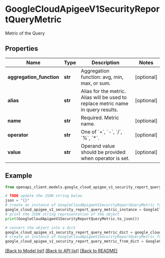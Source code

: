 # GoogleCloudApigeeV1SecurityReportQueryMetric

Metric of the Query

## Properties

Name | Type | Description | Notes
------------ | ------------- | ------------- | -------------
**aggregation_function** | **str** | Aggregation function: avg, min, max, or sum. | [optional] 
**alias** | **str** | Alias for the metric. Alias will be used to replace metric name in query results. | [optional] 
**name** | **str** | Required. Metric name. | [optional] 
**operator** | **str** | One of &#x60;+&#x60;, &#x60;-&#x60;, &#x60;/&#x60;, &#x60;%&#x60;, &#x60;*&#x60;. | [optional] 
**value** | **str** | Operand value should be provided when operator is set. | [optional] 

## Example

```python
from openapi_client.models.google_cloud_apigee_v1_security_report_query_metric import GoogleCloudApigeeV1SecurityReportQueryMetric

# TODO update the JSON string below
json = "{}"
# create an instance of GoogleCloudApigeeV1SecurityReportQueryMetric from a JSON string
google_cloud_apigee_v1_security_report_query_metric_instance = GoogleCloudApigeeV1SecurityReportQueryMetric.from_json(json)
# print the JSON string representation of the object
print(GoogleCloudApigeeV1SecurityReportQueryMetric.to_json())

# convert the object into a dict
google_cloud_apigee_v1_security_report_query_metric_dict = google_cloud_apigee_v1_security_report_query_metric_instance.to_dict()
# create an instance of GoogleCloudApigeeV1SecurityReportQueryMetric from a dict
google_cloud_apigee_v1_security_report_query_metric_from_dict = GoogleCloudApigeeV1SecurityReportQueryMetric.from_dict(google_cloud_apigee_v1_security_report_query_metric_dict)
```
[[Back to Model list]](../README.md#documentation-for-models) [[Back to API list]](../README.md#documentation-for-api-endpoints) [[Back to README]](../README.md)


